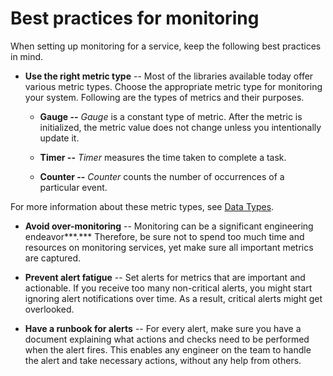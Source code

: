 ##

# Best practices for monitoring

When setting up monitoring for a service, keep the following best
practices in mind.

-   **Use the right metric type** -- Most of the libraries available
     today offer various metric types. Choose the appropriate metric
     type for monitoring your system. Following are the types of
     metrics and their purposes.

    -   **Gauge --** *Gauge* is a constant type of metric. After the
         metric is initialized, the metric value does not change unless
         you intentionally update it.

    -   **Timer --** *Timer* measures the time taken to complete a
         task.

    -   **Counter --** *Counter* counts the number of occurrences of a
         particular event.

 For more information about these metric types, see [Data
 Types](https://statsd.readthedocs.io/en/v0.5.0/types.html).

-   **Avoid over-monitoring** -- Monitoring can be a significant
     engineering endeavor***.*** Therefore, be sure not to spend too
     much time and resources on monitoring services, yet make sure all
     important metrics are captured.

-   **Prevent alert fatigue** -- Set alerts for metrics that are
     important and actionable. If you receive too many non-critical
     alerts, you might start ignoring alert notifications over time. As
     a result, critical alerts might get overlooked.

-   **Have a runbook for alerts** -- For every alert, make sure you have
     a document explaining what actions and checks need to be performed
     when the alert fires. This enables any engineer on the team to
     handle the alert and take necessary actions, without any help from
     others.